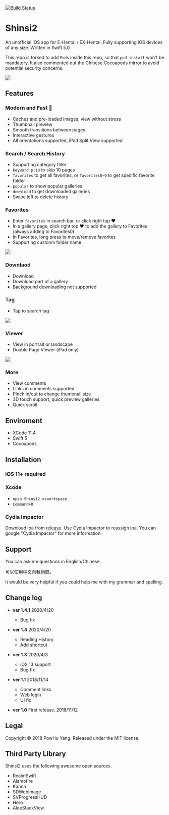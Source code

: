 [![Build Status](https://app.bitrise.io/app/e86f4f4671dc9fef/status.svg?token=QvpljE9s8D1RLn5wjrCdyQ&branch=master)](https://app.bitrise.io/app/e86f4f4671dc9fef)

# Shinsi2

An unofficial iOS app for E-Hentai / EX-Hentai. Fully supporting iOS devices of any size. Written in Swift 5.0

This repo is forked to add `Pods` inside this repo, so that `pod install` won't be mandatory. It also commented out the Chinese Cocoapods mirror to avoid potential security concerns.

![](Screenshots/top.jpg)




## Features

### Modern and Fast 🚄

* Caches and pre-loaded images, view without stress
* Thumbnail preview
* Smooth transitions between pages
* Interactive gestures
* All orientations supported, iPad Split View supported

### Search / Search History
* Supporting category filter
* `keyword p:10` to skip 10 pages
* `favorites` to get all favorites, or `favorites0~9` to get specific favorite folder
* `popular` to show popular galleries
* `download` to get downloaded galleries
* Swipe left to delete history

### Favorites
* Enter `favorites` in search bar, or click right top ❤︎
* In a gallery page, click right top ❤︎ to add the gallery to Favorites (always adding to Favorites0)
* In Favorites, long press to move/remove favorites
* Supporting custonm folder name

![](Screenshots/f02.jpg)

### Downlaod
* Download
* Download part of a gallery
* Background downloading not supported

### Tag
* Tap to search tag

![](Screenshots/f03.jpg)

### Viewer

* View in portrait or landscape
* Double Page Viewer (iPad only)

![](Screenshots/f04.jpg)

### More

* View comments
* Links in comments supported
* Pinch in/out to change thumbnail size
* 3D touch support, quick preview galleries
* Quick scroll 

## Enviroment

* XCode 11.4
* Swift 5
* Cocoapods

## Installation

### iOS 11+ required

### Xcode

- `open Shinsi2.xcworkspace`
- `Command+R`

### Cydia Impactor

Download ipa from [release](https://github.com/powhu/Shinsi2/releases). Use Cydia Impactor to reassign ipa.
You can google "Cydia Impactor" for more information.

## Support

You can ask me questions in English/Chinese.

可以使用中文向我詢問。

It would be very helpful if you could help me with my grammar and spelling.

## Change log

* **ver 1.4.1** 2020/4/20
  * Bug fix

* **ver 1.4** 2020/4/20
  * Reading History
  * Add shortcut

* **ver 1.3** 2020/4/3
  * iOS 13 support
  * Bug fix

* **ver 1.1** 2018/11/14
	* Comment links
	* Web login
	* UI fix
* **ver 1.0** First release. 2018/11/12

## Legal

Copyright © 2018 PowHu Yang. Released under the MIT license.

## Third Party Library

Shinsi2 uses the following awesome open sources.

* RealmSwift
* Alamofire
* Kanna
* SDWebImage
* SVProgressHUD
* Hero
* AloeStackView

